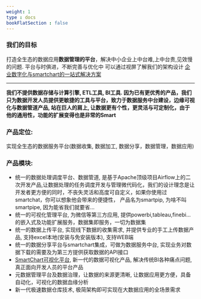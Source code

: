 ```yaml
---
weight: 1
type : docs
bookFlatSection : false
---
```

### 我们的目标
打造全生态的数据应用**数据管理的平台**，解决中小企业上中台难,上中台贵,见效慢的问题. 平台与时俱进，不断完善与优化中
可以通过视屏了解我们的架构设计 [企业数字化与smartchart的一站式解决方案](https://www.bilibili.com/video/BV1AY41157Y7)

------------

**我们不提供数据存储与计算引擎, ETL工具, BI工具. 因为已有更优秀的产品，我们只为数据开发人员提供更敏捷的工具与平台，致力于数据服务中台建设，边缘可视化与数据管道产品,  站在巨人的肩上, 让数据更有个性，更灵活与可定制化，由于他的通用性，功能的扩展变得也是非常的Smart**

### 产品定位:
实现全生态的数据服务平台(数据收集, 数据加工, 数据分享，数据管理，数据应用)

### 产品模块:
- 统一的数据处理调度平台、数据管道, 是基于Apache顶级项目Airflow上的二次开发产品,让数据处理的任务调度开发与管理微代码化，我们的设计理念是让开发者更方便的同时，不丧失灵活和高度可自定义，如果你使用过smartchat，你可以想象他会带来的便捷性， 产品名为smartpip, 为啥不叫smartpipe, 因为能省我们就要省...
- 统一的可视化管理平台, 为微信等第三方应用, 提供powerbi,tableau,finebi...的嵌入式及功能扩展服务，数据集即服务，一切为数据集
- 统一的数据上传平台, 实现线下数据的收集需求, 并提供专业的手工上传数据产品, 支持excel本地(安装与免安装版本), 支持WEB端
- 统一的数据分享平台与smartchart集成，可做为数据服务中台, 实现业务对数据下载的需要及为第三方提供获取数据的API接口
- [SmartChart可视化平台](https://www.smartchart.cn/ "SmartChart可视化平台"), 新一代的数据可视化产品, 解决传统BI各种痛点问题,真正面向开发人员的平台产品
- 元数据管理平台及数据治理，让数据的来源更清晰, 让数据应用更方便，具备自动化，可视化的数据血缘分析
- 新一代极速数据仓库技术, 极简架构即可实现在大数据应用的全场景需求
